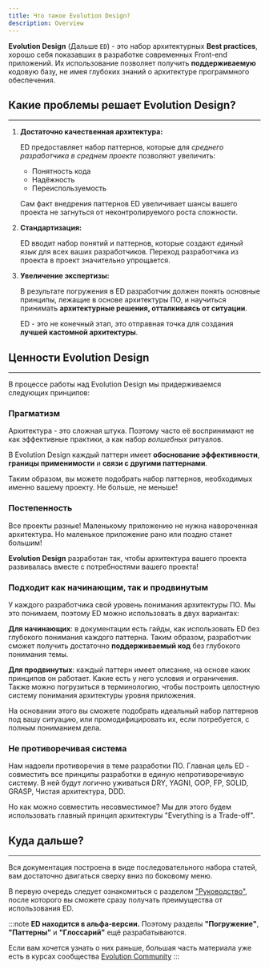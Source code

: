 ```yaml
---
title: Что такое Evolution Design?
description: Overview
---
```


**Evolution Design** (Дальше `ED`) - это набор архитектурных **Best practices**, хорошо себя показавших в разработке современных Front-end приложений.
Их использование позволяет получить **поддерживаемую** кодовую базу, не имея глубоких знаний о архитектуре программного обеспечения.

## Какие проблемы решает Evolution Design?

---

1. **Достаточно качественная архитектура:**

   ED предоставляет набор паттернов, которые для _среднего разработчика в среднем проекте_ позволяют увеличить:

   - Понятность кода
   - Надёжность
   - Переиспользуемость

   Сам факт внедрения паттернов ED увеличивает шансы вашего проекта не загнуться от неконтролируемого роста сложности.

2. **Стандартизация:**

   ED вводит набор понятий и паттернов, которые создают _единый язык_ для всех ваших разработчиков.
   Переход разработчика из проекта в проект значительно упрощается.

3. **Увеличение экспертизы:**

   В результате погружения в ED разработчик должен понять основные принципы, лежащие в основе архитектуры ПО, и научиться принимать **архитектурные решения, отталкиваясь от ситуации**.

   ED - это не конечный этап, это отправная точка для создания **лучшей кастомной архитектуры**.

## Ценности Evolution Design

---

В процессе работы над Evolution Design мы придерживаемся следующих принципов:

### Прагматизм

Архитектура - это сложная штука. Поэтому часто её воспринимают не как эффективные практики, а как набор _волшебных_ ритуалов.

В Evolution Design каждый паттерн имеет **обоснование эффективности**, **границы применимости** и **связи с другими паттернами**.

Таким образом, вы можете подобрать набор паттернов, необходимых именно вашему проекту. Не больше, не меньше!

### Постепенность

Все проекты разные! Маленькому приложению не нужна навороченная архитектура. Но маленькое приложение рано или поздно станет большим!

**Evolution Design** разработан так, чтобы архитектура вашего проекта развивалась вместе с потребностями вашего проекта!

### Подходит как начинающим, так и продвинутым

У каждого разработчика свой уровень понимания архитектуры ПО. Мы это понимаем, поэтому ED можно использовать в двух вариантах:

**Для начинающих**: в документации есть гайды, как использовать ED без глубокого понимания каждого паттерна.
Таким образом, разработчик сможет получить достаточно **поддерживаемый код** без глубокого понимания темы.

**Для продвинутых**: каждый паттерн имеет описание, на основе каких принципов он работает. Какие есть у него условия и ограничения.
Также можно погрузиться в терминологию, чтобы построить целостную систему понимания архитектуры уровня приложения.

На основании этого вы сможете подобрать идеальный набор паттернов под вашу ситуацию, или промодифицировать их, если потребуется, с полным пониманием дела.

### Не противоречивая система

Нам надоели противоречия в теме разработки ПО. Главная цель ED - совместить все принципы разработки в единую непротиворечивую систему.
В ней будут логично уживаться DRY, YAGNI, OOP, FP, SOLID, GRASP, Чистая архитектура, DDD.

Но как можно совместить несовместимое? Мы для этого будем использовать главный принцип архитектуры "Everything is a Trade-off".

## Куда дальше?

---

Вся документация построена в виде последовательного набора статей, вам достаточно двигаться сверху вниз по боковому меню.

В первую очередь следует ознакомиться с разделом ["Руководство"](/guide), после которого вы сможете сразу получать преимущества от использования ED.

:::note
**ED находится в альфа-версии.** Поэтому разделы **"Погружение"**, **"Паттерны"** и **"Глоссарий"** ещё разрабатываются.

Если вам хочется узнать о них раньше, большая часть материала уже есть в курсах сообщества [Evolution Community](https://evocomm.space/)
:::
